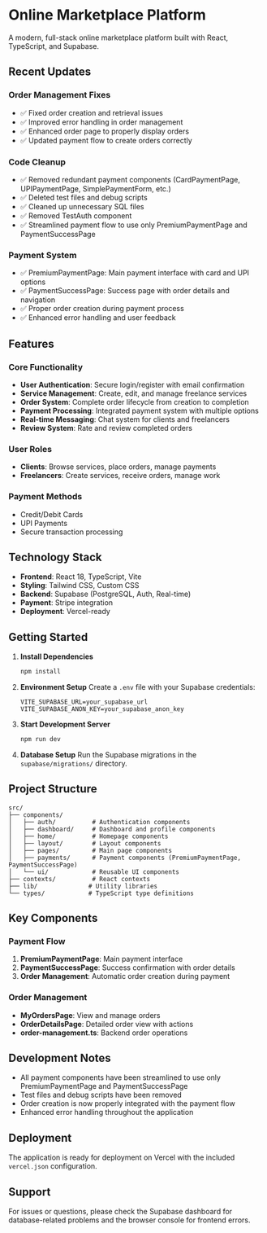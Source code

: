 # Online Marketplace Platform

A modern, full-stack online marketplace platform built with React, TypeScript, and Supabase.

## Recent Updates

### Order Management Fixes
- ✅ Fixed order creation and retrieval issues
- ✅ Improved error handling in order management
- ✅ Enhanced order page to properly display orders
- ✅ Updated payment flow to create orders correctly

### Code Cleanup
- ✅ Removed redundant payment components (CardPaymentPage, UPIPaymentPage, SimplePaymentForm, etc.)
- ✅ Deleted test files and debug scripts
- ✅ Cleaned up unnecessary SQL files
- ✅ Removed TestAuth component
- ✅ Streamlined payment flow to use only PremiumPaymentPage and PaymentSuccessPage

### Payment System
- ✅ PremiumPaymentPage: Main payment interface with card and UPI options
- ✅ PaymentSuccessPage: Success page with order details and navigation
- ✅ Proper order creation during payment process
- ✅ Enhanced error handling and user feedback

## Features

### Core Functionality
- **User Authentication**: Secure login/register with email confirmation
- **Service Management**: Create, edit, and manage freelance services
- **Order System**: Complete order lifecycle from creation to completion
- **Payment Processing**: Integrated payment system with multiple options
- **Real-time Messaging**: Chat system for clients and freelancers
- **Review System**: Rate and review completed orders

### User Roles
- **Clients**: Browse services, place orders, manage payments
- **Freelancers**: Create services, receive orders, manage work

### Payment Methods
- Credit/Debit Cards
- UPI Payments
- Secure transaction processing

## Technology Stack

- **Frontend**: React 18, TypeScript, Vite
- **Styling**: Tailwind CSS, Custom CSS
- **Backend**: Supabase (PostgreSQL, Auth, Real-time)
- **Payment**: Stripe integration
- **Deployment**: Vercel-ready

## Getting Started

1. **Install Dependencies**
   ```bash
   npm install
   ```

2. **Environment Setup**
   Create a `.env` file with your Supabase credentials:
   ```
   VITE_SUPABASE_URL=your_supabase_url
   VITE_SUPABASE_ANON_KEY=your_supabase_anon_key
   ```

3. **Start Development Server**
   ```bash
   npm run dev
   ```

4. **Database Setup**
   Run the Supabase migrations in the `supabase/migrations/` directory.

## Project Structure

```
src/
├── components/
│   ├── auth/          # Authentication components
│   ├── dashboard/     # Dashboard and profile components
│   ├── home/          # Homepage components
│   ├── layout/        # Layout components
│   ├── pages/         # Main page components
│   ├── payments/      # Payment components (PremiumPaymentPage, PaymentSuccessPage)
│   └── ui/            # Reusable UI components
├── contexts/          # React contexts
├── lib/              # Utility libraries
└── types/            # TypeScript type definitions
```

## Key Components

### Payment Flow
1. **PremiumPaymentPage**: Main payment interface
2. **PaymentSuccessPage**: Success confirmation with order details
3. **Order Management**: Automatic order creation during payment

### Order Management
- **MyOrdersPage**: View and manage orders
- **OrderDetailsPage**: Detailed order view with actions
- **order-management.ts**: Backend order operations

## Development Notes

- All payment components have been streamlined to use only PremiumPaymentPage and PaymentSuccessPage
- Test files and debug scripts have been removed
- Order creation is now properly integrated with the payment flow
- Enhanced error handling throughout the application

## Deployment

The application is ready for deployment on Vercel with the included `vercel.json` configuration.

## Support

For issues or questions, please check the Supabase dashboard for database-related problems and the browser console for frontend errors.